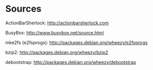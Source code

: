 Sources
=======

ActionBarSherlock: http://actionbarsherlock.com

BusyBox: http://www.busybox.net/source.html

mke2fs (e2fsprogs): http://packages.debian.org/wheezy/e2fsprogs

bzip2: http://packages.debian.org/wheezy/bzip2

debootstrap: http://packages.debian.org/wheezy/debootstrap

